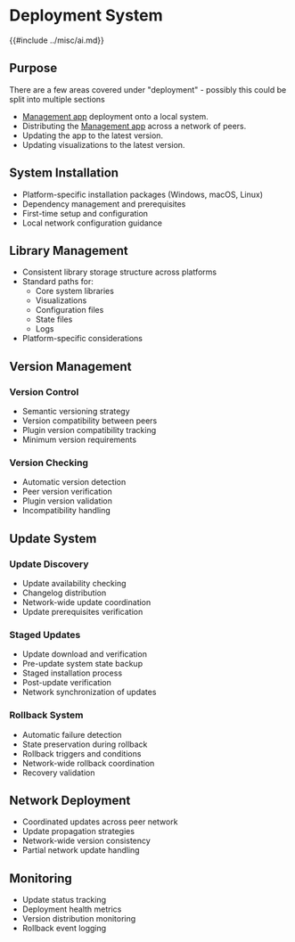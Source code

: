 # Deployment System
{{#include ../misc/ai.md}}

## Purpose
There are a few areas covered under "deployment" - possibly this could be split into multiple sections
- [Management app](application.md) deployment onto a local system.
- Distributing the [Management app](application.md) across a network of peers.
- Updating the app to the latest version.
- Updating visualizations to the latest version.

## System Installation
- Platform-specific installation packages (Windows, macOS, Linux)
- Dependency management and prerequisites
- First-time setup and configuration
- Local network configuration guidance
## Library Management
- Consistent library storage structure across platforms
- Standard paths for:
    - Core system libraries
    - Visualizations
    - Configuration files
    - State files
    - Logs
- Platform-specific considerations
## Version Management
### Version Control
- Semantic versioning strategy
- Version compatibility between peers
- Plugin version compatibility tracking
- Minimum version requirements
### Version Checking
- Automatic version detection
- Peer version verification
- Plugin version validation
- Incompatibility handling
## Update System
### Update Discovery
- Update availability checking
- Changelog distribution
- Network-wide update coordination
- Update prerequisites verification
### Staged Updates
- Update download and verification
- Pre-update system state backup
- Staged installation process
- Post-update verification
- Network synchronization of updates
### Rollback System
- Automatic failure detection
- State preservation during rollback
- Rollback triggers and conditions
- Network-wide rollback coordination
- Recovery validation
## Network Deployment
- Coordinated updates across peer network
- Update propagation strategies
- Network-wide version consistency
- Partial network update handling
## Monitoring
- Update status tracking
- Deployment health metrics
- Version distribution monitoring
- Rollback event logging
